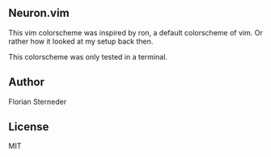 Neuron.vim
---
This vim colorscheme was inspired by ron, a default colorscheme of vim. Or rather how it looked at my setup back then.

This colorscheme was only tested in a terminal.

Author
------

Florian Sterneder

License
-------

MIT

